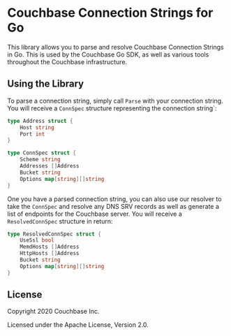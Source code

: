 # Couchbase Connection Strings for Go

This library allows you to parse and resolve Couchbase Connection Strings in Go.
This is used by the Couchbase Go SDK, as well as various tools throughout the
Couchbase infrastructure.


## Using the Library

To parse a connection string, simply call `Parse` with your connection string.
You will receive a `ConnSpec` structure representing the connection string`:

```go
type Address struct {
	Host string
	Port int
}

type ConnSpec struct {
	Scheme string
	Addresses []Address
	Bucket string
	Options map[string][]string
}
```

One you have a parsed connection string, you can also use our resolver to take
the `ConnSpec` and resolve any DNS SRV records as well as generate a list of
endpoints for the Couchbase server.  You will receive a `ResolvedConnSpec`
structure in return:

```go
type ResolvedConnSpec struct {
	UseSsl bool
	MemdHosts []Address
	HttpHosts []Address
	Bucket string
	Options map[string][]string
}
```

## License
Copyright 2020 Couchbase Inc.

Licensed under the Apache License, Version 2.0.
